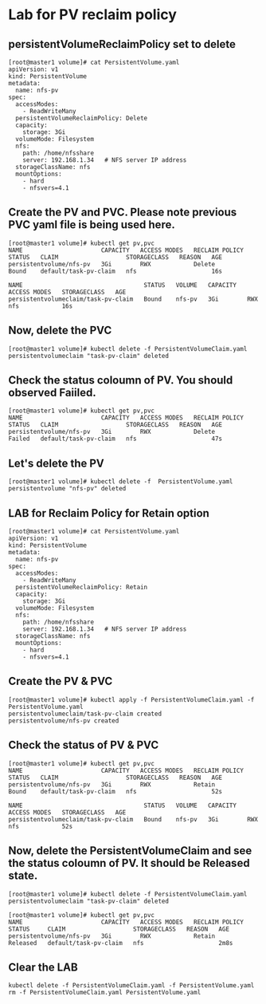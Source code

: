 # Lab for PV reclaim policy 

## persistentVolumeReclaimPolicy set to delete
```
[root@master1 volume]# cat PersistentVolume.yaml
apiVersion: v1
kind: PersistentVolume
metadata: 
  name: nfs-pv
spec:
  accessModes:
    - ReadWriteMany
  persistentVolumeReclaimPolicy: Delete
  capacity:
    storage: 3Gi
  volumeMode: Filesystem
  nfs:
    path: /home/nfsshare
    server: 192.168.1.34   # NFS server IP address
  storageClassName: nfs
  mountOptions:
    - hard
    - nfsvers=4.1
```
## Create the PV and PVC. Please note previous PVC yaml file is being used here.
```
[root@master1 volume]# kubectl get pv,pvc
NAME                      CAPACITY   ACCESS MODES   RECLAIM POLICY   STATUS   CLAIM                   STORAGECLASS   REASON   AGE
persistentvolume/nfs-pv   3Gi        RWX            Delete           Bound    default/task-pv-claim   nfs                     16s

NAME                                  STATUS   VOLUME   CAPACITY   ACCESS MODES   STORAGECLASS   AGE
persistentvolumeclaim/task-pv-claim   Bound    nfs-pv   3Gi        RWX            nfs            16s
```

## Now, delete the PVC
```
[root@master1 volume]# kubectl delete -f PersistentVolumeClaim.yaml 
persistentvolumeclaim "task-pv-claim" deleted
```
## Check the status coloumn of PV. You should observed Faiiled.
```
[root@master1 volume]# kubectl get pv,pvc
NAME                      CAPACITY   ACCESS MODES   RECLAIM POLICY   STATUS   CLAIM                   STORAGECLASS   REASON   AGE
persistentvolume/nfs-pv   3Gi        RWX            Delete           Failed   default/task-pv-claim   nfs                     47s
```
## Let's delete the PV 
```
[root@master1 volume]# kubectl delete -f  PersistentVolume.yaml 
persistentvolume "nfs-pv" deleted
```

 ## LAB for Reclaim Policy for Retain option
```
[root@master1 volume]# cat PersistentVolume.yaml 
apiVersion: v1
kind: PersistentVolume
metadata: 
  name: nfs-pv
spec:
  accessModes:
    - ReadWriteMany
  persistentVolumeReclaimPolicy: Retain
  capacity:
    storage: 3Gi
  volumeMode: Filesystem
  nfs:
    path: /home/nfsshare
    server: 192.168.1.34   # NFS server IP address
  storageClassName: nfs
  mountOptions:
    - hard
    - nfsvers=4.1
```
## Create the PV & PVC
```
[root@master1 volume]# kubectl apply -f PersistentVolumeClaim.yaml -f PersistentVolume.yaml
persistentvolumeclaim/task-pv-claim created
persistentvolume/nfs-pv created

```

## Check the status of PV & PVC
```
[root@master1 volume]# kubectl get pv,pvc
NAME                      CAPACITY   ACCESS MODES   RECLAIM POLICY   STATUS   CLAIM                   STORAGECLASS   REASON   AGE
persistentvolume/nfs-pv   3Gi        RWX            Retain           Bound    default/task-pv-claim   nfs                     52s

NAME                                  STATUS   VOLUME   CAPACITY   ACCESS MODES   STORAGECLASS   AGE
persistentvolumeclaim/task-pv-claim   Bound    nfs-pv   3Gi        RWX            nfs            52s
```

## Now, delete the PersistentVolumeClaim and see the status coloumn of PV. It should be Released state. 
```
[root@master1 volume]# kubectl delete -f PersistentVolumeClaim.yaml 
persistentvolumeclaim "task-pv-claim" deleted

[root@master1 volume]# kubectl get pv,pvc
NAME                      CAPACITY   ACCESS MODES   RECLAIM POLICY   STATUS     CLAIM                   STORAGECLASS   REASON   AGE
persistentvolume/nfs-pv   3Gi        RWX            Retain           Released   default/task-pv-claim   nfs                     2m8s
```

## Clear the LAB
```
kubectl delete -f PersistentVolumeClaim.yaml -f PersistentVolume.yaml
rm -f PersistentVolumeClaim.yaml PersistentVolume.yaml
```
